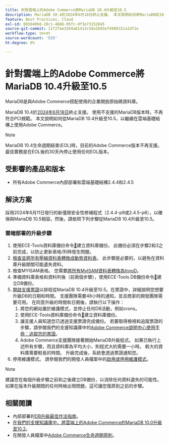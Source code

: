 ```yaml
---
title: 針對雲端上的Adobe Commerce將MariaDB 10.4升級至10.5
description: MariaDB 10.4於2024年6月18日終止支援。 本文說明如何將MariaDB從10.4升級至10.5，以繼續在雲端基礎結構上使用Adobe Commerce。
feature: Best Practices, Cloud
exl-id: 065840b8-28c1-4686-95fc-df3e73152845
source-git-commit: 11f2fae3264a61413c5da1b93ef4980151a1df1e
workflow-type: tm+mt
source-wordcount: '533'
ht-degree: 0%

---
```


# 針對雲端上的Adobe Commerce將MariaDB 10.4升級至10.5

MariaDB是與Adobe Commerce搭配使用的企業開放原始碼資料庫。

MariaDB 10.4於[2024年6月18日](https://endoflife.date/mariadb)終止支援。 使用不支援的MariaDB版本時，不再符合PCI規範。 本文說明如何從MariaDB 10.4升級至10.5，以繼續在雲端基礎結構上使用Adobe Commerce。

>[!NOTE]
>
>MariaDB 10.4生命週期結束(EOL)時，目前的Adobe Commerce版本不再支援。 最佳實務是在EOL後的30天內停止使用任何EOL版本。

## 受影響的產品和版本

* 所有Adobe Commerce內部部署和雲端基礎結構2.4.4和2.4.5

## 解決方案

採用2024年6月11日發行的新僅限安全性修補程式（2.4.4-p9或2.4.5-p8），以確保與MariaDB 10.5相容。然後，請依照下列步驟從MariaDB 10.4升級至10.5。

### 雲端部署的升級步驟

1. 使用ECE-Tools資料庫備份命令[&#128279;](https://experienceleague.adobe.com/en/docs/commerce-cloud-service/user-guide/develop/storage/snapshots)建立資料庫備份。 此備份必須在步驟2和3之前完成，以防止更新表格/列時發生問題。
1. [檢查並將所有壓縮資料表轉換成動態資料表](https://experienceleague.adobe.com/en/docs/commerce-operations/implementation-playbook/best-practices/maintenance/mariadb-upgrade)。 此步驟是必要的，以避免在資料庫升級期間可能遺失資料。
1. 檢查MYISAM表格。 您需要[將所有MyISAM資料表轉換為InnoD](https://experienceleague.adobe.com/en/docs/commerce-operations/implementation-playbook/best-practices/planning/database-on-cloud)。
1. 準備資料庫表格和資料列後（前兩個步驟），使用ECE-Tools DB備份命令[&#128279;](https://experienceleague.adobe.com/en/docs/commerce-cloud-service/user-guide/develop/storage/snapshots)建立DB備份。
1. [開啟支援票證](/help/help-center-guide/help-center/magento-help-center-user-guide.md#submit-ticket)以排程從MariaDB 10.4升級至10.5。在票證中，詳細說明您想要升級DB的日期和時間。 支援團隊需要48小時的通知，並且商家的開發團隊需要可用。 在同意升級的時間和日期後，請執行以下操作：
   1. 將您的網站置於維護模式，並停止任何DB活動，例如crons。
   1. 使用ECE-Tools資料庫備份命令[&#128279;](https://experienceleague.adobe.com/en/docs/commerce-cloud-service/user-guide/develop/storage/snapshots)建立資料庫備份。
   1. 讓支援人員知道您已透過支援票證完成備份。 若要取得檢視和追蹤票證的步驟，請參閱我們的支援知識庫中的[Adobe Commerce說明中心使用手冊：追蹤您的票證](/help/help-center-guide/help-center/magento-help-center-user-guide.md#track-tickets)。
   1. Adobe Commerce支援團隊接著開始MariaDB升級程式。 如果已執行上述所有步驟，而且資料庫為平均大小，則程式大約需要一小時。 較大的資料庫需要較長的時間。 升級完成後，系統會透過票證通知您。
1. 停用維護模式。 請參閱我們的開發人員檔案中的[啟用或停用維護模式](https://experienceleague.adobe.com/en/docs/commerce-operations/installation-guide/tutorials/maintenance-mode)。

>[!NOTE]
>
>建議您在每個升級步驟之前和之後建立DB備份，以消除任何資料遺失的可能性。 如果在版本升級期間的任何時候出現問題，這可讓您復原到之前的步驟。

## 相關閱讀

* 內部部署的[DB升級最佳作法指南](https://experienceleague.adobe.com/en/docs/commerce-operations/upgrade-guide/prepare/prerequisites)。
* [在我們的支援知識庫中，將雲端上的Adobe Commerce的MariaDB 10.0升級至10.2](https://experienceleague.adobe.com/en/docs/commerce-knowledge-base/kb/how-to/upgrade-mariadb-10-0-to-10-2-for-magento-commerce-cloud)。
* 在開發人員檔案中[Adobe Commerce生命週期原則](https://experienceleague.adobe.com/en/docs/commerce-operations/release/planning/lifecycle-policy)。
